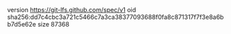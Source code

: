 version https://git-lfs.github.com/spec/v1
oid sha256:dd7c4cbc3a721c5466c7a3ca38377093688f0fa8c871317f7f3e8a6bb7d5e62e
size 87368
